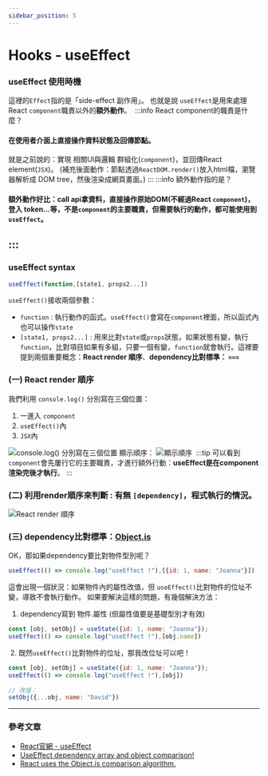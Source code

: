 ```yaml
---
sidebar_position: 5
---
```


# Hooks - useEffect

### useEffect 使用時機
這裡的`Effect`指的是「side-effect 副作用」。
也就是說 `useEffect`是用來處理React `component`職責以外的**額外動作**。
​
:::info React component的職責是什麼？
#### **在使用者介面上直接操作資料狀態及回傳節點**。
就是之前說的：實現 相關UI與邏輯 群組化(`component`)，並回傳React element(`JSX`)。
(補充後面動作：節點透過`ReactDOM.render()`放入html檔，瀏覽器解析成 DOM tree，然後渲染成網頁畫面。)
:::
:::info 額外動作指的是？ 
#### 額外動作好比：call api拿資料，直接操作原始DOM(不經過React `component`)，登入 token...等，不是`component`的主要職責，但需要執行的動作，都可能使用到 `useEffect`。
:::
---
### useEffect syntax
```jsx
useEffect(function,[state1, props2...])
```
`useEffect()`接收兩個參數：
- `function` : 執行動作的函式。`useEffect()`會寫在`component`裡面，所以函式內也可以操作`state`
- `[state1, props2...]` : 用來比對`state`或`props`狀態，如果狀態有變，執行`function`，比對項目如果有多組，只要一個有變，`function`就會執行。
​
這裡要提到兩個重要概念：**React render 順序**、**dependency比對標準： `===`**
​
### (一) React render 順序
我們利用 `console.log()` 分別寫在三個位置：
1. 一進入 `component`
2. `useEffect()`內
3. `JSX`內

![console.log() 分別寫在三個位置](https://ithelp.ithome.com.tw/upload/images/20210927/20131689bAz3b7zwbn.png)
顯示順序：
![顯示順序](https://ithelp.ithome.com.tw/upload/images/20210927/20131689tRDc1euFpA.png)
​
:::tip
可以看到`component`會先屢行它的主要職責，才進行額外行動：**useEffect是在component渲染完後才執行**。
:::

### (二) 利用render順序來判斷 : 有無 `[dependency]`，程式執行的情況。
![React render 順序](https://ithelp.ithome.com.tw/upload/images/20210927/20131689gHPX44snMT.png)​

### (三) dependency比對標準：[Object.is](https://developer.mozilla.org/en-US/docs/Web/JavaScript/Reference/Global_Objects/Object/is) 

OK，那如果dependency要比對物件型別呢？
```jsx
useEffect(() => console.log("useEffect !"),[{id: 1, name: "Joanna"}])
```

這會出現一個狀況：如果物件內的屬性改值，但 `useEffect()`比對物件的位址不變，導致不會執行動作。
如果要解決這樣的問題，有幾個解決方法：
1. dependency寫到 物件.屬性 (但屬性值要是基礎型別才有效)
```jsx
const [obj, setObj] = useState({id: 1, name: "Joanna"});
useEffect(() => console.log("useEffect !"),[obj.name])
```
​
2. 既然`useEffect()`比對物件的位址，那我改位址可以吧！
```jsx
const [obj, setObj] = useState({id: 1, name: "Joanna"});
useEffect(() => console.log("useEffect !"),[obj])
​
// 改值：
setObj({...obj, name: "David"})
```
---
###  參考文章
- [React官網 - useEffect](https://reactjs.org/docs/hooks-reference.html#useeffect)
- [UseEffect dependency array and object comparison!](https://dev.to/ms_yogii/useeffect-dependency-array-and-object-comparison-45el)
- [React uses the Object.is comparison algorithm.](https://reactjs.org/docs/hooks-reference.html#bailing-out-of-a-state-update)

